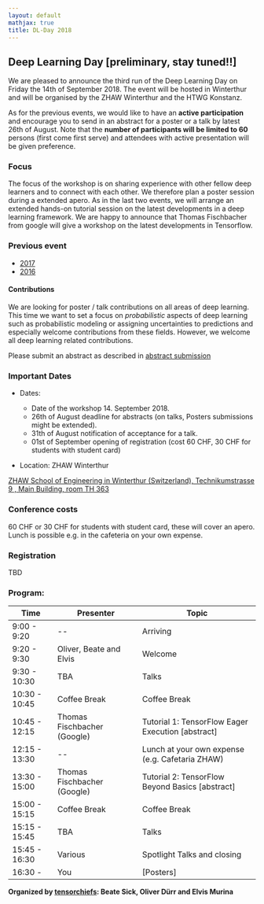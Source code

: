 ```yaml
---
layout: default
mathjax: true
title: DL-Day 2018
---
```


## Deep Learning Day [preliminary, stay tuned!!]

We are pleased to announce the third run of the Deep Learning Day on Friday the 14th of September 2018. The event will be hosted in Winterthur and will be organised by the ZHAW Winterthur and the HTWG Konstanz.

As for the previous events, we would like to have an **active participation** and encourage you to send in an abstract for a poster or a talk by latest 26th of August. Note that the **number of participants will be limited to 60** persons (first come first serve) and attendees with active presentation will be given preference.  

### Focus

The focus of the workshop is on sharing experience with other fellow deep learners and to connect with each other. We therefore plan a poster session during a extended apero. As in the last two events, we will arrange an extended hands-on tutorial session on the latest developments in a deep learning framework.
We are happy to announce that Thomas Fischbacher from google will give a workshop on the latest developments in Tensorflow. 

### Previous event
* [2017](https://tensorchiefs.github.io/dlday2017/)
* [2016](https://sites.google.com/site/sdsdlday2016/) 

#### Contributions
We are looking for poster / talk contributions on all areas of deep learning. This time we want to set a focus on *probabilistic* aspects of deep learning such as probabilistic modeling or assigning uncertainties to predictions and especially welcome contributions from these fields. However, we welcome all deep learning related contributions.   

Please submit an abstract as described in [abstract submission](abstract)


### Important Dates
* Dates:  
  * Date of the workshop 14. September 2018.  
  * 26th of August deadline for abstracts (on talks, Posters submissions might be extended).  
  * 31th of August notification of acceptance for a talk.  
  * 01st of September opening of registration (cost 60 CHF, 30 CHF for students with student card)  

* Location: ZHAW Winterthur 

[ZHAW School of Engineering in Winterthur (Switzerland), Technikumstrasse 9 , Main Building, room TH 363](https://www.google.com/maps/place/47%C2%B029'50.6%22N+8%C2%B043'45.6%22E/@47.497385,8.7282257,18z/data=!3m1!4b1!4m6!3m5!1s0x0:0x0!7e2!8m2!3d47.4973855!4d8.7293202?hl=en-US)


### Conference costs
60 CHF or 30 CHF for students with student card, these will cover an apero. Lunch is possible e.g. in the cafeteria on your own expense. 

### Registration
TBD

### Program: 

Time | Presenter | Topic 
-----|-----------|----------------------
9:00 - 9:20  | --        | Arriving
9:20 - 9:30  | Oliver, Beate and Elvis | Welcome 
9:30 - 10:30  | TBA | Talks
10:30 - 10:45 | Coffee Break | Coffee Break
10:45 - 12:15 | Thomas Fischbacher (Google) | Tutorial 1: TensorFlow Eager Execution [abstract]
12:15 - 13:30 | -- | Lunch at your own expense (e.g. Cafetaria ZHAW)
13:30 - 15:00 | Thomas Fischbacher (Google) | Tutorial 2: TensorFlow Beyond Basics [abstract]
15:00 - 15:15 | Coffee Break | Coffee Break
15:15 - 15:45  | TBA | Talks
15:45 - 16:30 | Various | Spotlight Talks and closing
16:30 -  | You | [Posters]

**Organized by [tensorchiefs](https://github.com/tensorchiefs/): Beate Sick, Oliver Dürr and Elvis Murina**
